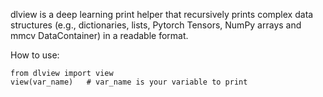 dlview is a deep learning print helper that recursively prints complex data structures (e.g., dictionaries, lists, Pytorch Tensors, NumPy arrays and mmcv DataContainer) in a readable format.

How to use:

```
from dlview import view
view(var_name)   # var_name is your variable to print
```

